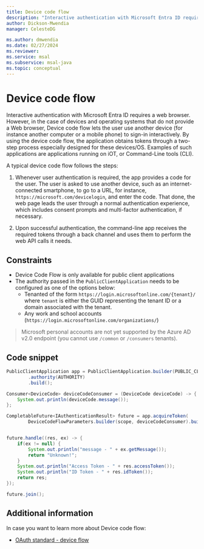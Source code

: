 ```yaml
---
title: Device code flow
description: "Interactive authentication with Microsoft Entra ID requires a web browser. However, in the case of devices and operating systems that do not provide a Web browser, Device code flow lets the user use another device (for instance another computer or a mobile phone) to sign-in interactively."
author: Dickson-Mwendia
manager: CelesteDG

ms.author: dmwendia
ms.date: 02/27/2024
ms.reviewer:
ms.service: msal
ms.subservice: msal-java
ms.topic: conceptual
---
```



# Device code flow

Interactive authentication with Microsoft Entra ID requires a web browser. However, in the case of devices and operating systems that do not provide a Web browser, Device code flow lets the user use another device (for instance another computer or a mobile phone) to sign-in interactively. By using the device code flow, the application obtains tokens through a two-step process especially designed for these devices/OS. Examples of such applications are applications running on iOT, or Command-Line tools (CLI).

A typical device code flow follows the steps:

1. Whenever user authentication is required, the app provides a code for the user. The user is asked to use another device, such as an internet-connected smartphone, to go to a URL, for instance, `https://microsoft.com/devicelogin`, and enter the code. That done, the web page leads the user through a normal authentication experience, which includes consent prompts and multi-factor authentication, if necessary.

1. Upon successful authentication, the command-line app receives the required tokens through a back channel and uses them to perform the web API calls it needs.

## Constraints

- Device Code Flow is only available for public client applications
- The authority passed in the `PublicClientApplication` needs to be configured as one of the options below:
  - Tenanted of the form `https://login.microsoftonline.com/{tenant}/` where `tenant` is either the GUID representing the tenant ID or a domain associated with the tenant.
  - Any work and school accounts (`https://login.microsoftonline.com/organizations/`)

> Microsoft personal accounts are not yet supported by the Azure AD v2.0 endpoint (you cannot use `/common` or `/consumers` tenants).

## Code snippet

```java
PublicClientApplication app = PublicClientApplication.builder(PUBLIC_CLIENT_ID)
        .authority(AUTHORITY)
        .build();

Consumer<DeviceCode> deviceCodeConsumer = (DeviceCode deviceCode) -> {
    System.out.println(deviceCode.message());
};

CompletableFuture<IAuthenticationResult> future = app.acquireToken(
        DeviceCodeFlowParameters.builder(scope, deviceCodeConsumer).build());


future.handle((res, ex) -> {
    if(ex != null) {
        System.out.println("message - " + ex.getMessage());
        return "Unknown!";
    }
    System.out.println("Access Token - " + res.accessToken());
    System.out.println("ID Token - " + res.idToken());
    return res;
});

future.join();
```

## Additional information

In case you want to learn more about Device code flow:

- [OAuth standard - device flow](https://tools.ietf.org/html/draft-ietf-oauth-device-flow-07#section-3.4)
